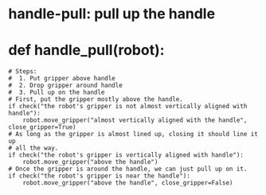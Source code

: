 # handle-pull: pull up the handle
# def handle_pull(robot):
    # Steps:
    #  1. Put gripper above handle
    #  2. Drop gripper around handle
    #  3. Pull up on the handle
    # First, put the gripper mostly above the handle.
    if check("the robot's gripper is not almost vertically aligned with handle"):
        robot.move_gripper("almost vertically aligned with the handle", close_gripper=True)
    # As long as the gripper is almost lined up, closing it should line it up
    # all the way.
    if check("the robot's gripper is vertically aligned with handle"):
        robot.move_gripper("above the handle")
    # Once the gripper is around the handle, we can just pull up on it.
    if check("the robot's gripper is near the handle"):
        robot.move_gripper("above the handle", close_gripper=False)